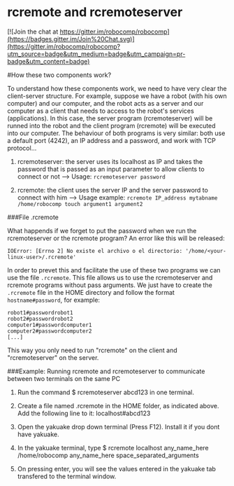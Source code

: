 rcremote and rcremoteserver
===============================

[![Join the chat at https://gitter.im/robocomp/robocomp](https://badges.gitter.im/Join%20Chat.svg)](https://gitter.im/robocomp/robocomp?utm_source=badge&utm_medium=badge&utm_campaign=pr-badge&utm_content=badge)

#How these two components work?

To understand how these components work, we need to have very clear the client-server structure. For example, suppose we have a robot (with his own computer) and our computer, and the robot acts as a server and our computer as a client that needs to access to the robot's services (applications). In this case, the server program (rcremoteserver) will be runned into the robot and the client program (rcremote) will be executed into our computer.
The behaviour of both programs is very similar: both use a default port (4242), an IP address and a password, and work with TCP protocol...

1) rcremoteserver: the server uses its localhost as IP and takes the password that is passed as an input parameter to allow clients to connect or not --> Usage: `rcremoteserver password`

2) rcremote: the client uses the server IP and the server password to connect with him --> Usage example: `rcremote IP_address mytabname /home/robocomp touch argument1 argument2`

###File .rcremote

What happends if we forget to put the password when we run the rcremoteserver or the rcremote program? An error like this will be released:
    
    IOError: [Errno 2] No existe el archivo o el directorio: '/home/<your-linux-user>/.rcremote'

In order to prevet this and facilitate the use of these two programs we can use the file `.rcremote`. This file allows us to use the rcremoteserver and rcremote programs without pass arguments. We just have to create the `.rcremote` file in the HOME directory and follow the format `hostname#password`, for example:

    robot1#passwordrobot1
    robot2#passwordrobot2
    computer1#passwordcomputer1
    computer2#passwordcomputer2
    [...]
    
This way you only need to run "rcremote" on the client and "rcremoteserver" on the server.

###Example: Running rcremote and rcremoteserver to communicate between two terminals on the same PC

1) Run the command $ rcremoteserver abcd123 in one terminal.

2) Create a file named .rcremote in the HOME folder, as indicated above. Add the following line to it:
localhost#abcd123

3) Open the yakuake drop down terminal (Press F12). Install it if you dont have yakuake.

4) In the yakuake terminal, type $ rcremote localhost any_name_here /home/robocomp any_name_here space_separated_arguments

5) On pressing enter, you will see the values entered in the yakuake tab transfered to the terminal window.  


    
    
    



